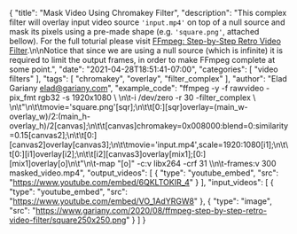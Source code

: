 {
  "title": "Mask Video Using Chromakey Filter",
  "description": "This complex filter will overlay input video source `'input.mp4'` on top of a null source and mask its pixels using a pre-made shape (e.g. `'square.png'`, attached bellow). For the full toturial please visit [FFmpeg: Step-by-Step Retro Video Filter](https://www.gariany.com/2020/08/ffmpeg-step-by-step-retro-video-filter/index.html).\n\nNotice that since we are using a null source (which is infinite) it is required to limit the output frames, in order to make FFmpeg complete at some point.",
  "date": "2021-04-28T18:51:41-07:00",
  "categories": [
    "video filters"
  ],
  "tags": [
    "chromakey", 
    "overlay", 
    "filter_complex"
  ],
  "author": "Elad Gariany <elad@gariany.com>",
  "example_code": "ffmpeg -y -f rawvideo -pix_fmt rgb32 -s 1920x1080 \\ \n\t-i /dev/zero -r 30 -filter_complex \\ \n\t\"\n\t\tmovie='square.png'[sqr];\n\t\t[0:][sqr]overlay=(main_w-overlay_w)/2:(main_h-overlay_h)/2[canvas];\n\t\t[canvas]chromakey=0x008000:blend=0:similarity=0.15[canvas2];\n\t\t[0:][canvas2]overlay[canvas3];\n\t\tmovie='input.mp4',scale=1920:1080[i1];\n\t\t[0:][i1]overlay[i2];\n\t\t[i2][canvas3]overlay[mix1];[0:][mix1]overlay[o]\n\t\"\n\t-map \"[o]\" -c:v libx264 -crf 31 \\\n\t-frames:v 300 masked_video.mp4",
  "output_videos": [
    {
      "type": "youtube_embed",
      "src": "https://www.youtube.com/embed/6QKLTOKIR_4"
    }
  ],
  "input_videos": [
    {
      "type": "youtube_embed",
      "src": "https://www.youtube.com/embed/VO_1AdYRGW8"
    },
    {
      "type": "image",
      "src": "https://www.gariany.com/2020/08/ffmpeg-step-by-step-retro-video-filter/square250x250.png"
    }
  ]
}